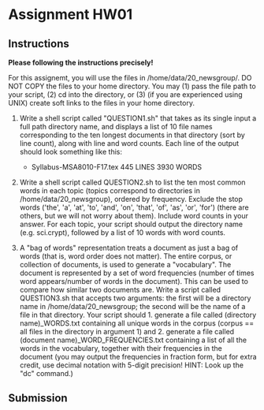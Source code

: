 # Assignment HW01
## Instructions

**Please following the instructions precisely!**

For this assignemt, you will use the files in /home/data/20\_newsgroup/. DO NOT COPY the files to your home directory. You may (1) pass the file path to your script, (2) cd into the directory, or (3) (if you are experienced using UNIX) create soft links to the files in your home directory.

1. Write a shell script called "QUESTION1.sh" that takes as its single input a full path directory name, and displays a list of 10 file names corresponding to the ten longest documents in that directory (sort by line count), along with line and word counts. Each line of the output should look something like this:

    - Syllabus-MSA8010-F17.tex 445 LINES 3930 WORDS

2. Write a shell script called QUESTION2.sh to list the ten most common words in each topic (topics correspond to directories in /home/data/20\_newsgroup), ordered by frequency. Exclude the stop words ('the', 'a', 'at', 'to', 'and', 'on', 'that', 'of', 'as', 'or', 'for') (there are others, but we will not worry about them). Include word counts in your answer. For each topic, your script should output the directory name (e.g. sci.crypt), followed by a list of 10 words with word counts.

3. A "bag of words" representation treats a document as just a bag of words (that is, word order does not matter). The entire corpus, or collection of documents, is used to generate a "vocabulary". The document is represented by a set of word frequencies (number of times word appears/number of words in the document). This can be used to compare how similar two documents are. Write a script called QUESTION3.sh that accepts two arguments: the first will be a directory name in /home/data/20\_newsgroup; the second will be the name of a file in that directory. Your script should 1. generate a file called (directory name)\_WORDS.txt containing all unique words in the corpus (corpus == all files in the directory in argument 1) and 2. generate a file called (document name)\_WORD\_FREQUENCIES.txt containing a list of all the words in the vocabulary, together with their frequencies in the document (you may output the frequencies in fraction form, but for extra credit, use decimal notation with 5-digit precision! HINT: Look up the "dc" command.)


## Submission
